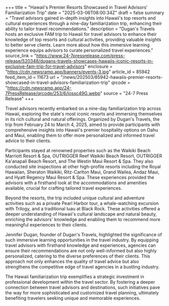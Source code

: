 +++
title = "Hawaii's Premier Resorts Showcased in Travel Advisors' Familiarization Trip"
date = "2025-03-06T08:00:34Z"
draft = false
summary = "Travel advisors gained in-depth insights into Hawaii's top resorts and cultural experiences through a nine-day familiarization trip, enhancing their ability to tailor travel recommendations."
description = "Dugan's Travels hosts an exclusive FAM trip to Hawaii for travel advisors to enhance their knowledge of top resorts and cultural activities, providing valuable insights to better serve clients. Learn more about how this immersive learning experience equips advisors to curate personalized travel experiences."
source_link = "https://www.24-7pressrelease.com/press-release/520348/dugans-travels-showcases-hawaiis-iconic-resorts-in-exclusive-fam-trip-for-travel-advisors"
enclosure = "https://cdn.newsramp.app/banners/events-3.jpg"
article_id = 85942
feed_item_id = 11673
url = "/news/202503/85942-hawaiis-premier-resorts-showcased-in-travel-advisors-familiarization-trip"
qrcode = "https://cdn.newsramp.app/24-7PressRelease/qrcode/253/6/lossc49G.webp"
source = "24-7 Press Release"
+++

<p>Travel advisors recently embarked on a nine-day familiarization trip across Hawaii, exploring the state's most iconic resorts and immersing themselves in its rich cultural and natural offerings. Organized by Dugan's Travels, the trip from February 24 to March 4, 2025, aimed to provide participants with comprehensive insights into Hawaii's premier hospitality options on Oahu and Maui, enabling them to offer more personalized and informed travel advice to their clients.</p><p>Participants stayed at renowned properties such as the Waikiki Beach Marriott Resort & Spa, OUTRIGGER Reef Waikiki Beach Resort, OUTRIGGER Ka'anapali Beach Resort, and The Westin Maui Resort & Spa. They also conducted site inspections at other high-profile resorts including the Royal Hawaiian, Sheraton Waikiki, Ritz-Carlton Maui, Grand Wailea, Andaz Maui, and Hyatt Regency Maui Resort & Spa. These experiences provided the advisors with a firsthand look at the accommodations and amenities available, crucial for crafting tailored travel experiences.</p><p>Beyond the resorts, the trip included unique cultural and adventure activities such as a private Pearl Harbor tour, a whale-watching excursion with Trilogy, and a traditional luau at Black Rock. These activities offered a deeper understanding of Hawaii's cultural landscape and natural beauty, enriching the advisors' knowledge and enabling them to recommend more meaningful experiences to their clients.</p><p>Jennifer Dugan, founder of Dugan's Travels, highlighted the significance of such immersive learning opportunities in the travel industry. By equipping travel advisors with firsthand knowledge and experiences, agencies can ensure their recommendations are not only well-informed but also highly personalized, catering to the diverse preferences of their clients. This approach not only enhances the quality of travel advice but also strengthens the competitive edge of travel agencies in a bustling industry.</p><p>The Hawaii familiarization trip exemplifies a strategic investment in professional development within the travel sector. By fostering a deeper connection between travel advisors and destinations, such initiatives pave the way for more sophisticated and customized travel planning, ultimately benefiting travelers seeking unique and memorable experiences.</p>